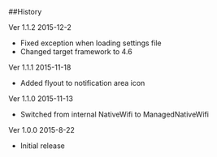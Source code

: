 ##History

Ver 1.1.2 2015-12-2

 - Fixed exception when loading settings file
 - Changed target framework to 4.6

Ver 1.1.1 2015-11-18

 - Added flyout to notification area icon

Ver 1.1.0 2015-11-13

 - Switched from internal NativeWifi to ManagedNativeWifi

Ver 1.0.0 2015-8-22

 - Initial release
